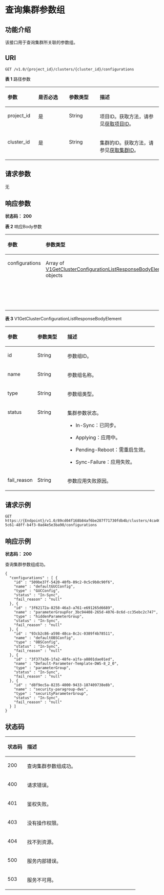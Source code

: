 # 查询集群参数组<a name="ZH-CN_TOPIC_0000001387342336"></a>

## 功能介绍<a name="section12141114141718"></a>

该接口用于查询集群所关联的参数组。

## URI<a name="section19144184101715"></a>

```
GET /v1.0/{project_id}/clusters/{cluster_id}/configurations
```

**表 1**  路径参数

<a name="table1414919411170"></a>
<table><thead align="left"><tr id="row13147349173"><th class="cellrowborder" valign="top" width="20%" id="mcps1.2.5.1.1"><p id="p141507412172"><a name="p141507412172"></a><a name="p141507412172"></a>参数</p>
</th>
<th class="cellrowborder" valign="top" width="20%" id="mcps1.2.5.1.2"><p id="p1015112461711"><a name="p1015112461711"></a><a name="p1015112461711"></a>是否必选</p>
</th>
<th class="cellrowborder" valign="top" width="20%" id="mcps1.2.5.1.3"><p id="p1215284141712"><a name="p1215284141712"></a><a name="p1215284141712"></a>参数类型</p>
</th>
<th class="cellrowborder" valign="top" width="40%" id="mcps1.2.5.1.4"><p id="p1615434171717"><a name="p1615434171717"></a><a name="p1615434171717"></a>描述</p>
</th>
</tr>
</thead>
<tbody><tr id="row1914717421717"><td class="cellrowborder" valign="top" width="20%" headers="mcps1.2.5.1.1 "><p id="p2015510419173"><a name="p2015510419173"></a><a name="p2015510419173"></a>project_id</p>
</td>
<td class="cellrowborder" valign="top" width="20%" headers="mcps1.2.5.1.2 "><p id="p615612441713"><a name="p615612441713"></a><a name="p615612441713"></a>是</p>
</td>
<td class="cellrowborder" valign="top" width="20%" headers="mcps1.2.5.1.3 "><p id="p51575451717"><a name="p51575451717"></a><a name="p51575451717"></a>String</p>
</td>
<td class="cellrowborder" valign="top" width="40%" headers="mcps1.2.5.1.4 "><p id="p015984111713"><a name="p015984111713"></a><a name="p015984111713"></a>项目ID。获取方法，请参见<a href="获取项目ID.md">获取项目ID</a>。</p>
</td>
</tr>
<tr id="row1014712417179"><td class="cellrowborder" valign="top" width="20%" headers="mcps1.2.5.1.1 "><p id="p8160164111712"><a name="p8160164111712"></a><a name="p8160164111712"></a>cluster_id</p>
</td>
<td class="cellrowborder" valign="top" width="20%" headers="mcps1.2.5.1.2 "><p id="p51626491712"><a name="p51626491712"></a><a name="p51626491712"></a>是</p>
</td>
<td class="cellrowborder" valign="top" width="20%" headers="mcps1.2.5.1.3 "><p id="p6164174201710"><a name="p6164174201710"></a><a name="p6164174201710"></a>String</p>
</td>
<td class="cellrowborder" valign="top" width="40%" headers="mcps1.2.5.1.4 "><p id="p191658441718"><a name="p191658441718"></a><a name="p191658441718"></a>集群的ID。获取方法，请参见<a href="获取集群ID.md">获取集群ID</a>。</p>
</td>
</tr>
</tbody>
</table>

## 请求参数<a name="section41660411179"></a>

无

## 响应参数<a name="section217020411717"></a>

**状态码： 200**

**表 2**  响应Body参数

<a name="zh-cn_topic_0000001387179356_response_V1GetClusterConfigurationListResponseBody"></a>
<table><thead align="left"><tr id="row1417317401715"><th class="cellrowborder" valign="top" width="20%" id="mcps1.2.4.1.1"><p id="p1817613421715"><a name="p1817613421715"></a><a name="p1817613421715"></a>参数</p>
</th>
<th class="cellrowborder" valign="top" width="20%" id="mcps1.2.4.1.2"><p id="p1317818412174"><a name="p1317818412174"></a><a name="p1317818412174"></a>参数类型</p>
</th>
<th class="cellrowborder" valign="top" width="60%" id="mcps1.2.4.1.3"><p id="p131791047176"><a name="p131791047176"></a><a name="p131791047176"></a>描述</p>
</th>
</tr>
</thead>
<tbody><tr id="row117320491713"><td class="cellrowborder" valign="top" width="20%" headers="mcps1.2.4.1.1 "><p id="p418174121712"><a name="p418174121712"></a><a name="p418174121712"></a>configurations</p>
</td>
<td class="cellrowborder" valign="top" width="20%" headers="mcps1.2.4.1.2 "><p id="p1718220417176"><a name="p1718220417176"></a><a name="p1718220417176"></a>Array of <a href="#zh-cn_topic_0000001387179356_response_V1GetClusterConfigurationListResponseBodyElement">V1GetClusterConfigurationListResponseBodyElement</a> objects</p>
</td>
<td class="cellrowborder" valign="top" width="60%" headers="mcps1.2.4.1.3 "><p id="p151843417175"><a name="p151843417175"></a><a name="p151843417175"></a>集群所关联的参数组信息。</p>
</td>
</tr>
</tbody>
</table>

**表 3**  V1GetClusterConfigurationListResponseBodyElement

<a name="zh-cn_topic_0000001387179356_response_V1GetClusterConfigurationListResponseBodyElement"></a>
<table><thead align="left"><tr id="row121861345173"><th class="cellrowborder" valign="top" width="20%" id="mcps1.2.4.1.1"><p id="p171901644178"><a name="p171901644178"></a><a name="p171901644178"></a>参数</p>
</th>
<th class="cellrowborder" valign="top" width="20%" id="mcps1.2.4.1.2"><p id="p21911148179"><a name="p21911148179"></a><a name="p21911148179"></a>参数类型</p>
</th>
<th class="cellrowborder" valign="top" width="60%" id="mcps1.2.4.1.3"><p id="p151935415177"><a name="p151935415177"></a><a name="p151935415177"></a>描述</p>
</th>
</tr>
</thead>
<tbody><tr id="row18187449172"><td class="cellrowborder" valign="top" width="20%" headers="mcps1.2.4.1.1 "><p id="p1119417417173"><a name="p1119417417173"></a><a name="p1119417417173"></a>id</p>
</td>
<td class="cellrowborder" valign="top" width="20%" headers="mcps1.2.4.1.2 "><p id="p419610431711"><a name="p419610431711"></a><a name="p419610431711"></a>String</p>
</td>
<td class="cellrowborder" valign="top" width="60%" headers="mcps1.2.4.1.3 "><p id="p181978413177"><a name="p181978413177"></a><a name="p181978413177"></a>参数组ID。</p>
</td>
</tr>
<tr id="row10187144111719"><td class="cellrowborder" valign="top" width="20%" headers="mcps1.2.4.1.1 "><p id="p9199642171"><a name="p9199642171"></a><a name="p9199642171"></a>name</p>
</td>
<td class="cellrowborder" valign="top" width="20%" headers="mcps1.2.4.1.2 "><p id="p112013416179"><a name="p112013416179"></a><a name="p112013416179"></a>String</p>
</td>
<td class="cellrowborder" valign="top" width="60%" headers="mcps1.2.4.1.3 "><p id="p62021346172"><a name="p62021346172"></a><a name="p62021346172"></a>参数组名称。</p>
</td>
</tr>
<tr id="row14187154151717"><td class="cellrowborder" valign="top" width="20%" headers="mcps1.2.4.1.1 "><p id="p620413461710"><a name="p620413461710"></a><a name="p620413461710"></a>type</p>
</td>
<td class="cellrowborder" valign="top" width="20%" headers="mcps1.2.4.1.2 "><p id="p102054417179"><a name="p102054417179"></a><a name="p102054417179"></a>String</p>
</td>
<td class="cellrowborder" valign="top" width="60%" headers="mcps1.2.4.1.3 "><p id="p32071249178"><a name="p32071249178"></a><a name="p32071249178"></a>参数组类型。</p>
</td>
</tr>
<tr id="row19187842178"><td class="cellrowborder" valign="top" width="20%" headers="mcps1.2.4.1.1 "><p id="p8208541172"><a name="p8208541172"></a><a name="p8208541172"></a>status</p>
</td>
<td class="cellrowborder" valign="top" width="20%" headers="mcps1.2.4.1.2 "><p id="p021024131717"><a name="p021024131717"></a><a name="p021024131717"></a>String</p>
</td>
<td class="cellrowborder" valign="top" width="60%" headers="mcps1.2.4.1.3 "><p id="p142121421713"><a name="p142121421713"></a><a name="p142121421713"></a>集群参数状态。</p>
<a name="ul11213174141711"></a><a name="ul11213174141711"></a><ul id="ul11213174141711"><li><p id="p92149461713"><a name="p92149461713"></a><a name="p92149461713"></a>In-Sync：已同步。</p>
</li><li><p id="p221624101714"><a name="p221624101714"></a><a name="p221624101714"></a>Applying：应用中。</p>
</li><li><p id="p1121917414178"><a name="p1121917414178"></a><a name="p1121917414178"></a>Pending-Reboot：需重启生效。</p>
</li><li><p id="p20220134101710"><a name="p20220134101710"></a><a name="p20220134101710"></a>Sync-Failure：应用失败。</p>
</li></ul>
</td>
</tr>
<tr id="row1718720471716"><td class="cellrowborder" valign="top" width="20%" headers="mcps1.2.4.1.1 "><p id="p72221943178"><a name="p72221943178"></a><a name="p72221943178"></a>fail_reason</p>
</td>
<td class="cellrowborder" valign="top" width="20%" headers="mcps1.2.4.1.2 "><p id="p20223194171710"><a name="p20223194171710"></a><a name="p20223194171710"></a>String</p>
</td>
<td class="cellrowborder" valign="top" width="60%" headers="mcps1.2.4.1.3 "><p id="p142251546172"><a name="p142251546172"></a><a name="p142251546172"></a>参数应用失败原因。</p>
</td>
</tr>
</tbody>
</table>

## 请求示例<a name="section2022715451713"></a>

```
GET https://{Endpoint}/v1.0/89cd04f168b84af6be287f71730fdb4b/clusters/4ca46bf1-5c61-48ff-b4f3-0ad4e5e3ba90/configurations
```

## 响应示例<a name="section52311943174"></a>

**状态码： 200**

查询集群参数组成功。

```
{
  "configurations" : [ {
    "id" : "509be37f-5420-40fb-89c2-0c5c9b8c90f6",
    "name" : "defaultGUCConfig",
    "type" : "GUCConfig",
    "status" : "In-Sync",
    "fail_reason" : "null"
  }, {
    "id" : "3f62172a-8258-46a3-a761-e691265d6689",
    "name" : "parameterGroupFor_3bc94408-265d-4076-8c6d-cc35ebc2c747",
    "type" : "hiddenParameterGroup",
    "status" : "In-Sync",
    "fail_reason" : "null"
  }, {
    "id" : "93cb2c86-a598-48ca-8c2c-0389f4b78511",
    "name" : "defaultOBSConfig",
    "type" : "OBSConfig",
    "status" : "In-Sync",
    "fail_reason" : "null"
  }, {
    "id" : "3f377a36-1fa2-48fe-a1fa-a8801dae01ed",
    "name" : "Default-Parameter-Template-DWS-8_2_0",
    "type" : "parameterGroup",
    "status" : "In-Sync",
    "fail_reason" : "null"
  }, {
    "id" : "d8f9ec5a-8235-4000-9433-187409738e8b",
    "name" : "security-paragroup-dws",
    "type" : "securityParameterGroup",
    "status" : "In-Sync",
    "fail_reason" : "null"
  } ]
}
```

## 状态码<a name="section162762431710"></a>

<a name="zh-cn_topic_0000001387179356_status_code"></a>
<table><thead align="left"><tr id="row122781949172"><th class="cellrowborder" valign="top" width="15%" id="mcps1.1.3.1.1"><p id="p82821143174"><a name="p82821143174"></a><a name="p82821143174"></a>状态码</p>
</th>
<th class="cellrowborder" valign="top" width="85%" id="mcps1.1.3.1.2"><p id="p328334151718"><a name="p328334151718"></a><a name="p328334151718"></a>描述</p>
</th>
</tr>
</thead>
<tbody><tr id="row8278154101712"><td class="cellrowborder" valign="top" width="15%" headers="mcps1.1.3.1.1 "><p id="p9284243177"><a name="p9284243177"></a><a name="p9284243177"></a>200</p>
</td>
<td class="cellrowborder" valign="top" width="85%" headers="mcps1.1.3.1.2 "><p id="p328611410179"><a name="p328611410179"></a><a name="p328611410179"></a>查询集群参数组成功。</p>
</td>
</tr>
<tr id="row62780411715"><td class="cellrowborder" valign="top" width="15%" headers="mcps1.1.3.1.1 "><p id="p728716411719"><a name="p728716411719"></a><a name="p728716411719"></a>400</p>
</td>
<td class="cellrowborder" valign="top" width="85%" headers="mcps1.1.3.1.2 "><p id="p028915414177"><a name="p028915414177"></a><a name="p028915414177"></a>请求错误。</p>
</td>
</tr>
<tr id="row142781347176"><td class="cellrowborder" valign="top" width="15%" headers="mcps1.1.3.1.1 "><p id="p4290124141710"><a name="p4290124141710"></a><a name="p4290124141710"></a>401</p>
</td>
<td class="cellrowborder" valign="top" width="85%" headers="mcps1.1.3.1.2 "><p id="p19291445174"><a name="p19291445174"></a><a name="p19291445174"></a>鉴权失败。</p>
</td>
</tr>
<tr id="row1527919411718"><td class="cellrowborder" valign="top" width="15%" headers="mcps1.1.3.1.1 "><p id="p829310410173"><a name="p829310410173"></a><a name="p829310410173"></a>403</p>
</td>
<td class="cellrowborder" valign="top" width="85%" headers="mcps1.1.3.1.2 "><p id="p1329434131711"><a name="p1329434131711"></a><a name="p1329434131711"></a>没有操作权限。</p>
</td>
</tr>
<tr id="row227918471714"><td class="cellrowborder" valign="top" width="15%" headers="mcps1.1.3.1.1 "><p id="p92951649171"><a name="p92951649171"></a><a name="p92951649171"></a>404</p>
</td>
<td class="cellrowborder" valign="top" width="85%" headers="mcps1.1.3.1.2 "><p id="p52979415173"><a name="p52979415173"></a><a name="p52979415173"></a>找不到资源。</p>
</td>
</tr>
<tr id="row027934161714"><td class="cellrowborder" valign="top" width="15%" headers="mcps1.1.3.1.1 "><p id="p132991421713"><a name="p132991421713"></a><a name="p132991421713"></a>500</p>
</td>
<td class="cellrowborder" valign="top" width="85%" headers="mcps1.1.3.1.2 "><p id="p13001244176"><a name="p13001244176"></a><a name="p13001244176"></a>服务内部错误。</p>
</td>
</tr>
<tr id="row52792046179"><td class="cellrowborder" valign="top" width="15%" headers="mcps1.1.3.1.1 "><p id="p330134191715"><a name="p330134191715"></a><a name="p330134191715"></a>503</p>
</td>
<td class="cellrowborder" valign="top" width="85%" headers="mcps1.1.3.1.2 "><p id="p13030491714"><a name="p13030491714"></a><a name="p13030491714"></a>服务不可用。</p>
</td>
</tr>
</tbody>
</table>

